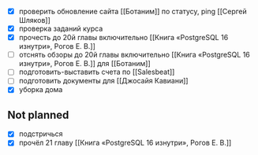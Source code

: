 - [x] проверить обновление сайта [[Ботаним]] по статусу, ping [[Сергей Шляков]]
- [x] проверка заданий курса
- [x] прочесть до 20й главы включительно [[Книга «PostgreSQL 16 изнутри», Рогов Е. В.]]
- [ ] отснять обзоры до 20й главы включительно [[Книга «PostgreSQL 16 изнутри», Рогов Е. В.]] для [[Ботаним]]
- [ ] подготовить-выставить счета по [[Salesbeat]]
- [ ] подготовить документы для [[Джосайя Кавиани]]
- [x] уборка дома

## Not planned

- [x] подстричься
- [x] прочёл 21 главу [[Книга «PostgreSQL 16 изнутри», Рогов Е. В.]]